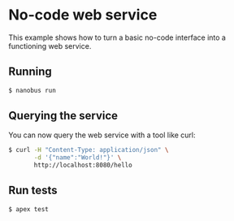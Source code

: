 # No-code web service

This example shows how to turn a basic no-code interface into a functioning web service.

## Running

```sh
$ nanobus run
```

## Querying the service

You can now query the web service with a tool like curl:

```sh
$ curl -H "Content-Type: application/json" \
       -d '{"name":"World!"}' \
       http://localhost:8080/hello
```

## Run tests

```sh
$ apex test
```